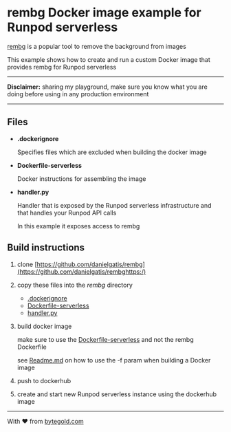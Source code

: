 # rembg Docker image example for Runpod serverless

[rembg](https://github.com/danielgatis/rembg) is a popular tool to remove the background from images

This example shows how to create and run a custom Docker image that provides rembg for Runpod serverless

---

**Disclaimer:** sharing my playground, make sure you know what you are doing before using in any production environment

---

## Files

* **.dockerignore**

  Specifies files which are excluded when building the docker image
* **Dockerfile-serverless**

  Docker instructions for assembling the image
* **handler.py**

  Handler that is exposed by the Runpod serverless infrastructure and that handles your Runpod API calls

  In this example it exposes access to rembg

## Build instructions

1. clone [https://github.com/danielgatis/rembg](https://github.com/danielgatis/rembghttps:/)
2. copy these files into the *rembg* directory

   * [.dockerignore](.dockerignore)
   * [Dockerfile-serverless](Dockerfile-serverless)
   * [handler.py](handler.py)
3. build docker image

   make sure to use the [Dockerfile-serverless](Dockerfile-serverless) and not the rembg Dockerfile

   see [Readme.md](../README.md) on how to use the -f param when building a Docker image
4. push to dockerhub
5. create and start new Runpod serverless instance using the dockerhub image

---

With ❤️ from [bytegold.com](https://bytegold.com)